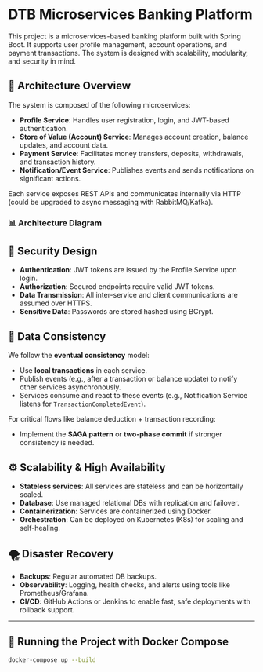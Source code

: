 # DTB Microservices Banking Platform

This project is a microservices-based banking platform built with Spring Boot. It supports user profile management, account operations, and payment transactions. The system is designed with scalability, modularity, and security in mind.

## 🧩 Architecture Overview

The system is composed of the following microservices:

- **Profile Service**: Handles user registration, login, and JWT-based authentication.
- **Store of Value (Account) Service**: Manages account creation, balance updates, and account data.
- **Payment Service**: Facilitates money transfers, deposits, withdrawals, and transaction history.
- **Notification/Event Service**: Publishes events and sends notifications on significant actions.

Each service exposes REST APIs and communicates internally via HTTP (could be upgraded to async messaging with RabbitMQ/Kafka).

### 📊 Architecture Diagram


## 🔐 Security Design

- **Authentication**: JWT tokens are issued by the Profile Service upon login.
- **Authorization**: Secured endpoints require valid JWT tokens.
- **Data Transmission**: All inter-service and client communications are assumed over HTTPS.
- **Sensitive Data**: Passwords are stored hashed using BCrypt.

## 🔁 Data Consistency

We follow the **eventual consistency** model:
- Use **local transactions** in each service.
- Publish events (e.g., after a transaction or balance update) to notify other services asynchronously.
- Services consume and react to these events (e.g., Notification Service listens for `TransactionCompletedEvent`).

For critical flows like balance deduction + transaction recording:
- Implement the **SAGA pattern** or **two-phase commit** if stronger consistency is needed.

## ⚙️ Scalability & High Availability

- **Stateless services**: All services are stateless and can be horizontally scaled.
- **Database**: Use managed relational DBs with replication and failover.
- **Containerization**: Services are containerized using Docker.
- **Orchestration**: Can be deployed on Kubernetes (K8s) for scaling and self-healing.

## 🌪 Disaster Recovery

- **Backups**: Regular automated DB backups.
- **Observability**: Logging, health checks, and alerts using tools like Prometheus/Grafana.
- **CI/CD**: GitHub Actions or Jenkins to enable fast, safe deployments with rollback support.

---

## 🐳 Running the Project with Docker Compose

```bash
docker-compose up --build


